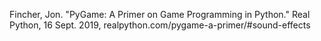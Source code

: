 Fincher, Jon. "PyGame: A Primer on Game Programming in Python." Real Python, 16 Sept. 2019, realpython.com/pygame-a-primer/#sound-effects